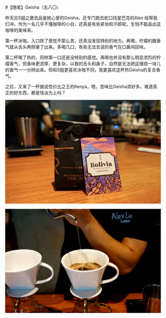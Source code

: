 #【随笔】Geisha（五八〇）

昨天应S姐之邀去品鉴她心爱的Geisha，还专门跑去蛇口找星巴克的Alex 给帮我们冲。作为一名几乎不懂咖啡的小白，还真是有些紧张和汗颜呢，生怕不能品出这咖啡的美味来。

第一杯冰咖，入口除了感觉不那么苦，还真没发现特别的地方。再喝，柠檬的酸香气就从舌头两侧窜了出来。多喝几口，有些无法言说的香气在口鼻间回味。

第二杯喝了热的，同样第一口还是没特别的感觉。再喝也并没有那么明显浓烈的柠檬香气，但香味更浓厚、更复杂。以我的舌头和鼻子，自然是无法把这缠绕一块儿的香气一一分辨出来。但和S姐更喜欢冰咖不同，我更喜欢这杯热Geisha的复合香气。

之后，又来了一杯据说性价比之王的Kenya，嗯，苦味比Geisha浓好多。难道真正的好东西，都是恬淡为上吗？

![](geisha.jpeg)

![](alex.jpeg)